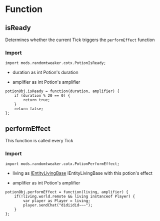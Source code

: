 # Function

## isReady

Determines whether the current Tick triggers the `performEffect` function

### Import

```zenscript
import mods.randomtweaker.cotx.PotionIsReady;
```

* duration as int Potion's duration

* amplifier as int Potion's amplifier

```zenscript
potionObj.isReady = function(duration, amplifier) {
	if (duration % 20 == 0) {
		return true;
	}
	return false;
};
```

## performEffect

This function is called every Tick

### Import

```zenscript
import mods.randomtweaker.cotx.PotionPerformEffect;
```

* living as [IEntityLivingBase](https://docs.blamejared.com/1.12/en/Vanilla/Entities/IEntityLivingBase/) IEntityLivingBase with this potion's effect

* amplifier as int Potion's amplifier

```zenscript
potionObj.performEffect = function(living, amplifier) {
 	if(!living.world.remote && living instanceof Player) {
		var player as Player = living;
		player.sendChat("didiidid~~~");
	}
};
```
